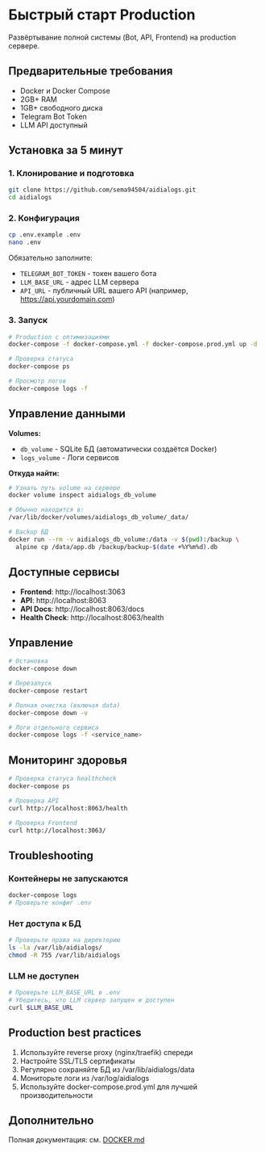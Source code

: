 # Быстрый старт Production

Развёртывание полной системы (Bot, API, Frontend) на production сервере.

## Предварительные требования

- Docker и Docker Compose
- 2GB+ RAM
- 1GB+ свободного диска
- Telegram Bot Token
- LLM API доступный

## Установка за 5 минут

### 1. Клонирование и подготовка

```bash
git clone https://github.com/sema94504/aidialogs.git
cd aidialogs
```

### 2. Конфигурация

```bash
cp .env.example .env
nano .env
```

Обязательно заполните:
- `TELEGRAM_BOT_TOKEN` - токен вашего бота
- `LLM_BASE_URL` - адрес LLM сервера
- `API_URL` - публичный URL вашего API (например, https://api.yourdomain.com)

### 3. Запуск

```bash
# Production с оптимизациями
docker-compose -f docker-compose.yml -f docker-compose.prod.yml up -d

# Проверка статуса
docker-compose ps

# Просмотр логов
docker-compose logs -f
```

## Управление данными

**Volumes:**
- `db_volume` - SQLite БД (автоматически создаётся Docker)
- `logs_volume` - Логи сервисов

**Откуда найти:**

```bash
# Узнать путь volume на сервере
docker volume inspect aidialogs_db_volume

# Обычно находится в:
/var/lib/docker/volumes/aidialogs_db_volume/_data/

# Backup БД
docker run --rm -v aidialogs_db_volume:/data -v $(pwd):/backup \
  alpine cp /data/app.db /backup/backup-$(date +%Y%m%d).db
```

## Доступные сервисы

- **Frontend**: http://localhost:3063
- **API**: http://localhost:8063
- **API Docs**: http://localhost:8063/docs
- **Health Check**: http://localhost:8063/health

## Управление

```bash
# Остановка
docker-compose down

# Перезапуск
docker-compose restart

# Полная очистка (включая data)
docker-compose down -v

# Логи отдельного сервиса
docker-compose logs -f <service_name>
```

## Мониторинг здоровья

```bash
# Проверка статуса healthcheck
docker-compose ps

# Проверка API
curl http://localhost:8063/health

# Проверка Frontend
curl http://localhost:3063/
```

## Troubleshooting

### Контейнеры не запускаются

```bash
docker-compose logs
# Проверьте конфиг .env
```

### Нет доступа к БД

```bash
# Проверьте права на директорию
ls -la /var/lib/aidialogs/
chmod -R 755 /var/lib/aidialogs
```

### LLM не доступен

```bash
# Проверьте LLM_BASE_URL в .env
# Убедитесь, что LLM сервер запущен и доступен
curl $LLM_BASE_URL
```

## Production best practices

1. Используйте reverse proxy (nginx/traefik) спереди
2. Настройте SSL/TLS сертификаты
3. Регулярно сохраняйте БД из /var/lib/aidialogs/data
4. Мониторьте логи из /var/log/aidialogs
5. Используйте docker-compose.prod.yml для лучшей производительности

## Дополнительно

Полная документация: см. [DOCKER.md](./DOCKER.md)
